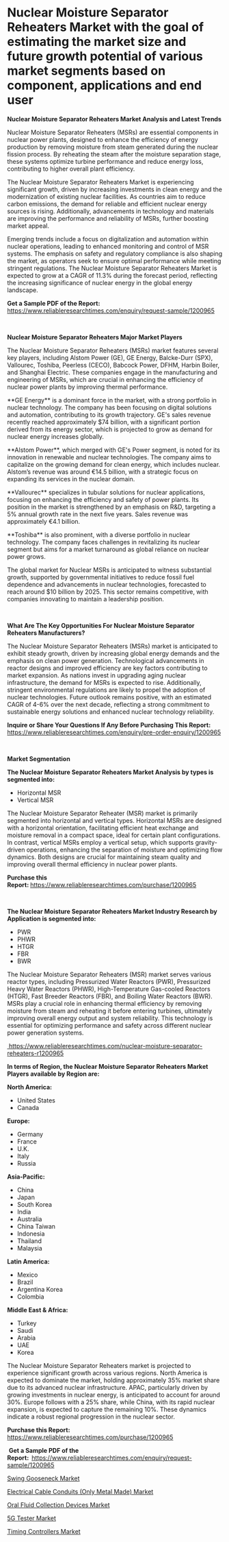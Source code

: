 <p><h1>Nuclear Moisture Separator Reheaters Market with the goal of estimating the market size and future growth potential of various market segments based on component, applications and end user</h1></p><p><strong>Nuclear Moisture Separator Reheaters Market Analysis and Latest Trends</strong></p>
<p><p>Nuclear Moisture Separator Reheaters (MSRs) are essential components in nuclear power plants, designed to enhance the efficiency of energy production by removing moisture from steam generated during the nuclear fission process. By reheating the steam after the moisture separation stage, these systems optimize turbine performance and reduce energy loss, contributing to higher overall plant efficiency.</p><p>The Nuclear Moisture Separator Reheaters Market is experiencing significant growth, driven by increasing investments in clean energy and the modernization of existing nuclear facilities. As countries aim to reduce carbon emissions, the demand for reliable and efficient nuclear energy sources is rising. Additionally, advancements in technology and materials are improving the performance and reliability of MSRs, further boosting market appeal.</p><p>Emerging trends include a focus on digitalization and automation within nuclear operations, leading to enhanced monitoring and control of MSR systems. The emphasis on safety and regulatory compliance is also shaping the market, as operators seek to ensure optimal performance while meeting stringent regulations. The Nuclear Moisture Separator Reheaters Market is expected to grow at a CAGR of 11.3% during the forecast period, reflecting the increasing significance of nuclear energy in the global energy landscape.</p></p>
<p><strong>Get a Sample PDF of the Report:&nbsp;</strong> <a href="https://www.reliableresearchtimes.com/enquiry/request-sample/1200965?utm_campaign=1595&utm_medium=2&utm_source=Github&utm_content=ia&utm_term=29102024&utm_id=nuclear-moisture-separator-reheaters">https://www.reliableresearchtimes.com/enquiry/request-sample/1200965</a></p>
<p>&nbsp;</p>
<p><strong>Nuclear Moisture Separator Reheaters Major Market Players</strong></p>
<p><p>The Nuclear Moisture Separator Reheaters (MSRs) market features several key players, including Alstom Power (GE), GE Energy, Balcke-Durr (SPX), Vallourec, Toshiba, Peerless (CECO), Babcock Power, DFHM, Harbin Boiler, and Shanghai Electric. These companies engage in the manufacturing and engineering of MSRs, which are crucial in enhancing the efficiency of nuclear power plants by improving thermal performance.</p><p>**GE Energy** is a dominant force in the market, with a strong portfolio in nuclear technology. The company has been focusing on digital solutions and automation, contributing to its growth trajectory. GE's sales revenue recently reached approximately $74 billion, with a significant portion derived from its energy sector, which is projected to grow as demand for nuclear energy increases globally.</p><p>**Alstom Power**, which merged with GE's Power segment, is noted for its innovation in renewable and nuclear technologies. The company aims to capitalize on the growing demand for clean energy, which includes nuclear. Alstom’s revenue was around €14.5 billion, with a strategic focus on expanding its services in the nuclear domain.</p><p>**Vallourec** specializes in tubular solutions for nuclear applications, focusing on enhancing the efficiency and safety of power plants. Its position in the market is strengthened by an emphasis on R&D, targeting a 5% annual growth rate in the next five years. Sales revenue was approximately €4.1 billion.</p><p>**Toshiba** is also prominent, with a diverse portfolio in nuclear technology. The company faces challenges in revitalizing its nuclear segment but aims for a market turnaround as global reliance on nuclear power grows.</p><p>The global market for Nuclear MSRs is anticipated to witness substantial growth, supported by governmental initiatives to reduce fossil fuel dependence and advancements in nuclear technologies, forecasted to reach around $10 billion by 2025. This sector remains competitive, with companies innovating to maintain a leadership position.</p></p>
<p>&nbsp;</p>
<p><strong>What Are The Key Opportunities For Nuclear Moisture Separator Reheaters Manufacturers?</strong></p>
<p><p>The Nuclear Moisture Separator Reheaters (MSRs) market is anticipated to exhibit steady growth, driven by increasing global energy demands and the emphasis on clean power generation. Technological advancements in reactor designs and improved efficiency are key factors contributing to market expansion. As nations invest in upgrading aging nuclear infrastructure, the demand for MSRs is expected to rise. Additionally, stringent environmental regulations are likely to propel the adoption of nuclear technologies. Future outlook remains positive, with an estimated CAGR of 4-6% over the next decade, reflecting a strong commitment to sustainable energy solutions and enhanced nuclear technology reliability.</p></p>
<p><strong>Inquire or Share Your Questions If Any Before Purchasing This Report:</strong> <a href="https://www.reliableresearchtimes.com/enquiry/pre-order-enquiry/1200965?utm_campaign=1595&utm_medium=2&utm_source=Github&utm_content=ia&utm_term=29102024&utm_id=nuclear-moisture-separator-reheaters">https://www.reliableresearchtimes.com/enquiry/pre-order-enquiry/1200965</a></p>
<p>&nbsp;</p>
<p><strong>Market Segmentation</strong></p>
<p><strong>The Nuclear Moisture Separator Reheaters Market Analysis by types is segmented into:</strong></p>
<p><ul><li>Horizontal MSR</li><li>Vertical MSR</li></ul></p>
<p><p>The Nuclear Moisture Separator Reheater (MSR) market is primarily segmented into horizontal and vertical types. Horizontal MSRs are designed with a horizontal orientation, facilitating efficient heat exchange and moisture removal in a compact space, ideal for certain plant configurations. In contrast, vertical MSRs employ a vertical setup, which supports gravity-driven operations, enhancing the separation of moisture and optimizing flow dynamics. Both designs are crucial for maintaining steam quality and improving overall thermal efficiency in nuclear power plants.</p></p>
<p><strong>Purchase this Report:&nbsp;</strong><a href="https://www.reliableresearchtimes.com/purchase/1200965?utm_campaign=1595&utm_medium=2&utm_source=Github&utm_content=ia&utm_term=29102024&utm_id=nuclear-moisture-separator-reheaters">https://www.reliableresearchtimes.com/purchase/1200965</a></p>
<p>&nbsp;</p>
<p><strong>The Nuclear Moisture Separator Reheaters Market Industry Research by Application is segmented into:</strong></p>
<p><ul><li>PWR</li><li>PHWR</li><li>HTGR</li><li>FBR</li><li>BWR</li></ul></p>
<p><p>The Nuclear Moisture Separator Reheaters (MSR) market serves various reactor types, including Pressurized Water Reactors (PWR), Pressurized Heavy Water Reactors (PHWR), High-Temperature Gas-cooled Reactors (HTGR), Fast Breeder Reactors (FBR), and Boiling Water Reactors (BWR). MSRs play a crucial role in enhancing thermal efficiency by removing moisture from steam and reheating it before entering turbines, ultimately improving overall energy output and system reliability. This technology is essential for optimizing performance and safety across different nuclear power generation systems.</p></p>
<p><a href="https://www.reliableresearchtimes.com/nuclear-moisture-separator-reheaters-r1200965?utm_campaign=1595&utm_medium=2&utm_source=Github&utm_content=ia&utm_term=29102024&utm_id=nuclear-moisture-separator-reheaters">&nbsp;https://www.reliableresearchtimes.com/nuclear-moisture-separator-reheaters-r1200965</a></p>
<p><strong>In terms of Region, the Nuclear Moisture Separator Reheaters Market Players available by Region are:</strong></p>
<p>
    <p> <strong> North America: </strong>
        <ul>
            <li>United States</li>
            <li>Canada</li>
        </ul>
        </p> 
    <p> <strong> Europe: </strong>
        <ul>
            <li>Germany</li>
            <li>France</li>
            <li>U.K.</li>
            <li>Italy</li>
            <li>Russia</li>
        </ul>
        </p> 
    <p> <strong> Asia-Pacific: </strong>
        <ul>
            <li>China</li>
            <li>Japan</li>
            <li>South Korea</li>
            <li>India</li>
            <li>Australia</li>
            <li>China Taiwan</li>
            <li>Indonesia</li>
            <li>Thailand</li>
            <li>Malaysia</li>
        </ul>
        </p> 
    <p> <strong> Latin America: </strong>
        <ul>
            <li>Mexico</li>
            <li>Brazil</li>
            <li>Argentina Korea</li>
            <li>Colombia</li>
        </ul>
        </p> 
    <p> <strong> Middle East & Africa: </strong>
        <ul>
            <li>Turkey</li>
            <li>Saudi</li>
            <li>Arabia</li>
            <li>UAE</li>
            <li>Korea</li>
        </ul>
    </p>
    </p>
<p><p>The Nuclear Moisture Separator Reheaters market is projected to experience significant growth across various regions. North America is expected to dominate the market, holding approximately 35% market share due to its advanced nuclear infrastructure. APAC, particularly driven by growing investments in nuclear energy, is anticipated to account for around 30%. Europe follows with a 25% share, while China, with its rapid nuclear expansion, is expected to capture the remaining 10%. These dynamics indicate a robust regional progression in the nuclear sector.</p></p>
<p><strong>Purchase this Report: </strong><a href="https://www.reliableresearchtimes.com/purchase/1200965?utm_campaign=1595&utm_medium=2&utm_source=Github&utm_content=ia&utm_term=29102024&utm_id=nuclear-moisture-separator-reheaters">https://www.reliableresearchtimes.com/purchase/1200965</a></p>
<p>&nbsp;<strong>Get a Sample PDF of the Report:&nbsp;&nbsp;</strong><a href="https://www.reliableresearchtimes.com/enquiry/request-sample/1200965?utm_campaign=1595&utm_medium=2&utm_source=Github&utm_content=ia&utm_term=29102024&utm_id=nuclear-moisture-separator-reheaters">https://www.reliableresearchtimes.com/enquiry/request-sample/1200965</a></p>
<p><strong></strong></p>
<p><p><a href="https://issuu.com/reportprime-2/docs/swing-gooseneck-market-size-2030.pp_753cb4180dbb6b?utm_campaign=1595&utm_medium=2&utm_source=Github&utm_content=ia&utm_term=29102024&utm_id=nuclear-moisture-separator-reheaters">Swing Gooseneck Market</a></p><p><a href="https://github.com/mahnoor2003/Market-Research-Report-List-6/blob/main/electrical-cable-conduits-only-metal-made-market.md?utm_campaign=1595&utm_medium=2&utm_source=Github&utm_content=ia&utm_term=29102024&utm_id=nuclear-moisture-separator-reheaters">Electrical Cable Conduits (Only Metal Made) Market</a></p><p><a href="https://www.linkedin.com/pulse/oral-fluid-collection-devices-market-global-insights-vs8jc?utm_campaign=1595&utm_medium=2&utm_source=Github&utm_content=ia&utm_term=29102024&utm_id=nuclear-moisture-separator-reheaters">Oral Fluid Collection Devices Market</a></p><p><a href="https://www.linkedin.com/pulse/global-5g-tester-market-analysis-key-trends-future-projections-w7cwc?utm_campaign=1595&utm_medium=2&utm_source=Github&utm_content=ia&utm_term=29102024&utm_id=nuclear-moisture-separator-reheaters">5G Tester Market</a></p><p><a href="https://www.linkedin.com/pulse/global-timing-controllers-market-analysis-key-trends-r704e?utm_campaign=1595&utm_medium=2&utm_source=Github&utm_content=ia&utm_term=29102024&utm_id=nuclear-moisture-separator-reheaters">Timing Controllers Market</a></p></p>